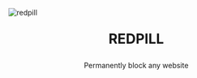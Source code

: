 ![redpill](https://novo.ws/redpill.png)

<p style="text-align:center;font-size:27px;font-weight:bold"> REDPILL </p>
<p style="text-align:center"> Permanently block any website </p>
